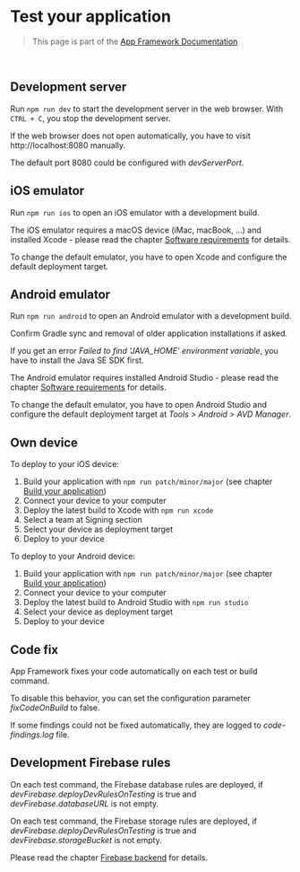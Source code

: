# Test your application

> This page is part of the [App Framework Documentation](../DOCUMENTATION.md)

<br />

## Development server

Run `npm run dev` to start the development server in the web browser. With `CTRL + C`, you stop the development server.

If the web browser does not open automatically, you have to visit http://localhost:8080 manually.

The default port 8080 could be configured with *devServerPort*.

## iOS emulator

Run `npm run ios` to open an iOS emulator with a development build.

The iOS emulator requires a macOS device (iMac, macBook, ...) and installed Xcode - please read the chapter [Software requirements](software.md) for details.

To change the default emulator, you have to open Xcode and configure the default deployment target.

## Android emulator

Run `npm run android` to open an Android emulator with a development build.

Confirm Gradle sync and removal of older application installations if asked.

If you get an error *Failed to find 'JAVA_HOME' environment variable*, you have to install the Java SE SDK first.

The Android emulator requires installed Android Studio - please read the chapter [Software requirements](software.md) for details.

To change the default emulator, you have to open Android Studio and configure the default deployment target at *Tools > Android > AVD Manager*.

## Own device

To deploy to your iOS device:

1. Build your application with `npm run patch/minor/major` (see chapter [Build your application](build.md))
2. Connect your device to your computer
3. Deploy the latest build to Xcode with `npm run xcode`
4. Select a team at Signing section
5. Select your device as deployment target
6. Deploy to your device

To deploy to your Android device:

1. Build your application with `npm run patch/minor/major` (see chapter [Build your application](build.md))
2. Connect your device to your computer
3. Deploy the latest build to Android Studio with `npm run studio`
4. Select your device as deployment target
5. Deploy to your device

## Code fix

App Framework fixes your code automatically on each test or build command.

To disable this behavior, you can set the configuration parameter *fixCodeOnBuild* to false.

If some findings could not be fixed automatically, they are logged to *code-findings.log* file.

## Development Firebase rules

On each test command, the Firebase database rules are deployed, if *devFirebase.deployDevRulesOnTesting* is true and *devFirebase.databaseURL* is not empty.

On each test command, the Firebase storage rules are deployed, if *devFirebase.deployDevRulesOnTesting* is true and *devFirebase.storageBucket* is not empty.

Please read the chapter [Firebase backend](firebase.md) for details.
